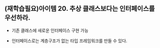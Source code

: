## (재학습필요)아이템 20. 추상 클래스보다는 인터페이스를 우선하라.
- 기존 클래스에 새로운 인터페이스 구현 가능

- 인터페이스로는 계층구조가 없는 타입 프레임워크를 만들 수 있다. 